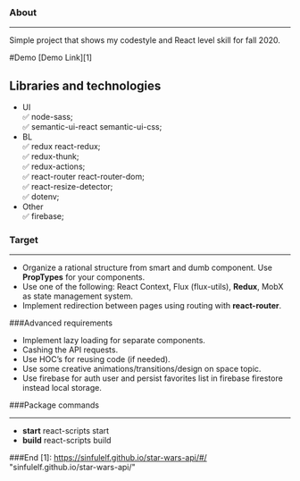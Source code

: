 ### About
___
Simple project that shows my codestyle and React level skill for fall 2020.

#Demo
[Demo Link][1]

## Libraries and technologies

- UI  
 ✅ node-sass;  
 ✅ semantic-ui-react semantic-ui-css;  
- BL  
 ✅ redux react-redux;  
 ✅ redux-thunk;  
 ✅ redux-actions;  
 ✅ react-router react-router-dom;  
 ✅ react-resize-detector;  
 ✅ dotenv;  
- Other  
 ✅ firebase;  

### Target
___
- Organize a rational structure from smart and dumb component. Use **PropTypes** for your components.
- Use one of the following: React Context, Flux (flux-utils), **Redux**, MobX as state management system.
- Implement redirection between pages using routing with **react-router**.

###Advanced requirements

- Implement lazy loading for separate components.
- Cashing the API requests.
- Use HOC’s for reusing code (if needed).
- Use some creative animations/transitions/design on space topic.
- Use firebase for auth user and persist favorites list in firebase firestore instead local storage.

###Package commands
___
- **start** react-scripts start
- **build** react-scripts build

###End
[1]: https://sinfulelf.github.io/star-wars-api/#/ "sinfulelf.github.io/star-wars-api/"
